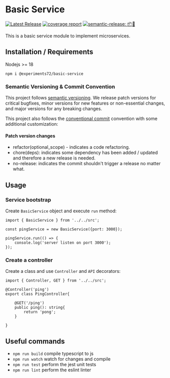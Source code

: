 # Basic Service

[![Latest Release](https://gitlab.com/experiments72/basic-service/-/badges/release.svg)](https://gitlab.com/experiments72/basic-service/-/releases)
[![coverage report](https://gitlab.com/experiments72/basic-service/badges/main/coverage.svg)](https://gitlab.com/experiments72/basic-service/-/commits/main)
[![semantic-release: 📦🚀](https://img.shields.io/badge/semantic--release-📦🚀-e10079?logo=semantic-release)](https://github.com/semantic-release/semantic-release)

This is a basic service module to implement microservices.

## Installation / Requirements

Nodejs >= 18

`npm i @experiments72/basic-service`

### Semantic Versioning & Commit Convention

This project follows [semantic versioning](https://semver.org/).
We release patch versions for critical bugfixes, minor versions for new features or non-essential changes, and major
versions for any breaking changes.

This project also follows the [conventional commit](https://www.conventionalcommits.org/en/v1.0.0/) convention with some
additional customization:

#### Patch version changes

- refactor(optional_scope) - indicates a code refactoring.
- chore(deps): indicates some dependency has been added / updated and therefore a new release is needed.
- no-release: indicates the commit shouldn't trigger a release no matter what.

## Usage

### Service bootstrap

Create `BasicService` object and execute `run` method:

```
import { BasicService } from '../../src';

const pingService = new BasicService({port: 3000});

pingService.run(() => {
    console.log('server listen on port 3000');
});
```

### Create a controller

Create a class and use `Controller` and `API` decorators:

```
import { Controller, GET } from '../../src';

@Controller('ping')
export class PingController{

    @GET('/ping')
    public ping(): string{
        return 'pong';
    }

}
```

## Useful commands

* `npm run build`   compile typescript to js
* `npm run watch`   watch for changes and compile
* `npm run test`    perform the jest unit tests
* `npm run lint`    perform the eslint linter

